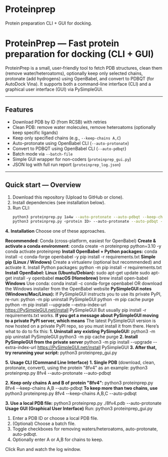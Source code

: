 # Proteinprep
Protein preparation CLI + GUI for docking.
# ProteinPrep — Fast protein preparation for docking (CLI + GUI)

ProteinPrep is a small, user-friendly tool to fetch PDB structures, clean them (remove water/heteroatoms), optionally keep only selected chains, protonate (add hydrogens) using OpenBabel, and convert to PDBQT (for AutoDock Vina). It supports both a command-line interface (CLI) and a graphical user interface (GUI) via PySimpleGUI.

---

## Features

- Download PDB by ID (from RCSB) with retries
- Clean PDB: remove water molecules, remove heteroatoms (optionally keep specific ligands)
- Keep only specified chains (e.g., `--keep-chains A,C`)
- Auto-protonate using OpenBabel CLI (`--auto-protonate`)
- Convert to PDBQT using OpenBabel CLI (`--auto-pdbqt`)
- Batch mode via `--batch-file`
- Simple GUI wrapper for non-coders (`proteinprep_gui.py`)
- JSON log with full run report (`proteinprep_log.json`)

---

## Quick start — Overview

1. Download this repository (Upload to GitHub or clone).
2. Install dependencies (see installation below).
3. Run CLI:
   ```bash
   python3 proteinprep.py 1a4w --auto-protonate --auto-pdbqt --keep-chains A,C
   python3 proteinprep.py <protein ID> --auto-protonate --auto-pdbqt --keep-chains <Chain>
**4.** **Installation**
Choose one of these approaches.

**Recommended**: Conda (cross-platform, easiest for OpenBabel)
**Create & activate a conda environment**:
conda create -n proteinprep python=3.10 -y
conda activate proteinprep
**Install OpenBabel + Python packages:**
conda install -c conda-forge openbabel -y
pip install -r requirements.txt
**Simple pip (Linux / Windows)**
Create a virtualenv (optional but recommended) and activate it.
Install Python packages:
python -m pip install -r requirements.txt
**Install OpenBabel:**
  **Linux (Ubuntu/Debian):**
  sudo apt-get update
  sudo apt-get install -y openbabel
  **macOS (Homebrew)**
  brew install open-babel
  **Windows**
  Use conda: conda install -c conda-forge openbabel
  OR download the Windows installer from the OpenBabel website
**PySimpleGUI notes (Windows/Mac/Linux):** 
If PySimpleGUI instructs you to use its private PyPI, re-run:
python -m pip uninstall PySimpleGUI
python -m pip cache purge
python -m pip install --upgrade --extra-index-url https://PySimpleGUI.net/install PySimpleGUI
But usually pip install -r requirements.txt works.
**If you get a message about PySimpleGUI moving to a private PyPI server, which means** 
The latest PySimpleGUI version is now hosted on a private PyPI repo, so you must install it from there.
Here’s what to do to fix this:
  **1.	Uninstall any existing PySimpleGUI:**
  python3 -m pip uninstall PySimpleGUI
  python3 -m pip cache purge
  **2.	Install PySimpleGUI from the private server**
  python3 -m pip install --upgrade --extra-index-url https://PySimpleGUI.net/install PySimpleGUI
  **3. After that, try rerunning your script:** 
  python3 proteinprep_gui.py

**5. Usage 
CLI (Command Line Interface)**
  **1. Single PDB** (download, clean, protonate, convert), using the protein "8fv4" as an example:
    python3 proteinprep.py 8fv4 --auto-protonate --auto-pdbqt
  
  **2. Keep only chains A and B of protein "8fv4":** 
    python3 proteinprep.py 8fv4 --keep-chains A,B --auto-pdbqt
    **To keep more than two chains, use**
    python3 proteinprep.py 8fv4 --keep-chains A,B,C --auto-pdbqt
 
  **3. Use a local PDB file:**
    python3 proteinprep.py ./8fv4.pdb --auto-protonate
**Usage GUI (Graphical User Interface)**
  Run: python3 proteinprep_gui.py
  1. Enter a PDB ID or choose a local PDB file.
  2. (Optional) Choose a batch file.
  3. Toggle checkboxes for removing waters/heteroatoms, auto-protonate, auto-pdbqt.
  4. Optionally enter A or A,B for chains to keep.

Click Run and watch the log window.
